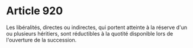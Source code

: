 # Article 920

Les libéralités, directes ou indirectes, qui portent atteinte à la réserve d'un ou plusieurs héritiers, sont réductibles à la quotité disponible lors de l'ouverture de la succession.
